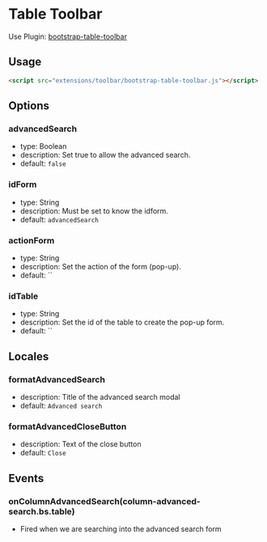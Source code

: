 # Table Toolbar

Use Plugin: [bootstrap-table-toolbar](https://github.com/wenzhixin/bootstrap-table/tree/master/src/extensions/toolbar)

## Usage

```html
<script src="extensions/toolbar/bootstrap-table-toolbar.js"></script>
```

## Options

### advancedSearch

* type: Boolean
* description: Set true to allow the advanced search.
* default: `false`

### idForm

* type: String
* description: Must be set to know the idform.
* default: `advancedSearch`

### actionForm

* type: String
* description: Set the action of the form (pop-up).
* default: ``

### idTable

* type: String
* description: Set the id of the table to create the pop-up form.
* default: ``

## Locales

### formatAdvancedSearch

* description: Title of the advanced search modal
* default: `Advanced search`

### formatAdvancedCloseButton

* description: Text of the close button
* default: `Close`

## Events

### onColumnAdvancedSearch(column-advanced-search.bs.table)

* Fired when we are searching into the advanced search form